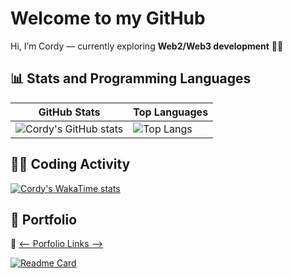 # Welcome to my GitHub
Hi, I’m Cordy — currently exploring **Web2/Web3 development** 🚀🚀

## 📊 Stats and Programming Languages

| GitHub Stats | Top Languages |
|--------------|---------------|
| ![Cordy's GitHub stats](https://cordystackxdata.vercel.app/api?username=cordyStackX&theme=codeSTACKr) | ![Top Langs](https://cordystackxdata.vercel.app/api/top-langs/?username=cordyStackX&langs_count=5&theme=codeSTACKr) |


## 👨‍💻 Coding Activity
[![Cordy's WakaTime stats](https://cordystackxdata.vercel.app/api/wakatime?username=cordyStackX&theme=codeSTACKr)](https://wakatime.com/@cordyStackX)


## 🚀 Portfolio

🔗 [<-- Porfolio Links -->](https://cordy-stack-x.vercel.app/)

[![Readme Card](https://cordystackxdata.vercel.app/api/pin/?username=cordyStackX&repo=cordyStackX&theme=codeSTACKr)](https://github.com/cordyStackX/cordyStackX)

